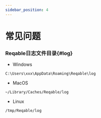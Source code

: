 ```yaml
---
sidebar_position: 4
---
```


# 常见问题

### Reqable日志文件目录{#log}

- Windows
```
C:\Users\xxx\AppData\Roaming\Reqable\log
```
- MacOS
```
~/Library/Caches/Reqable/log
```
- Linux
```
/tmp/Reqable/log
```